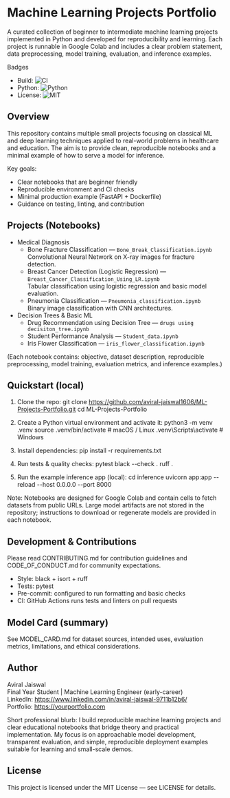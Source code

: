 # Machine Learning Projects Portfolio

A curated collection of beginner to intermediate machine learning projects implemented in Python and developed for reproducibility and learning. Each project is runnable in Google Colab and includes a clear problem statement, data preprocessing, model training, evaluation, and inference examples.

Badges
- Build: ![CI](https://img.shields.io/badge/ci-pending-lightgrey)
- Python: ![Python](https://img.shields.io/badge/python-3.9%2B-blue)
- License: ![MIT](https://img.shields.io/badge/license-MIT-green)

## Overview

This repository contains multiple small projects focusing on classical ML and deep learning techniques applied to real-world problems in healthcare and education. The aim is to provide clean, reproducible notebooks and a minimal example of how to serve a model for inference.

Key goals:
- Clear notebooks that are beginner friendly
- Reproducible environment and CI checks
- Minimal production example (FastAPI + Dockerfile)
- Guidance on testing, linting, and contribution

## Projects (Notebooks)

- Medical Diagnosis
  - Bone Fracture Classification — `Bone_Break_Classification.ipynb`  
    Convolutional Neural Network on X-ray images for fracture detection.
  - Breast Cancer Detection (Logistic Regression) — `Breast_Cancer_Classification_Using_LR.ipynb`  
    Tabular classification using logistic regression and basic model evaluation.
  - Pneumonia Classification — `Pneumonia_classification.ipynb`  
    Binary image classification with CNN architectures.
- Decision Trees & Basic ML
  - Drug Recommendation using Decision Tree — `drugs using decisiton_tree.ipynb`
  - Student Performance Analysis — `Student_data.ipynb`
  - Iris Flower Classification — `iris_flower_classification.ipynb`

(Each notebook contains: objective, dataset description, reproducible preprocessing, model training, evaluation metrics, and inference examples.)

## Quickstart (local)

1. Clone the repo:
   git clone https://github.com/aviral-jaiswal1606/ML-Projects-Portfolio.git
   cd ML-Projects-Portfolio

2. Create a Python virtual environment and activate it:
   python3 -m venv .venv
   source .venv/bin/activate  # macOS / Linux
   .venv\Scripts\activate     # Windows

3. Install dependencies:
   pip install -r requirements.txt

4. Run tests & quality checks:
   pytest
   black --check .
   ruff .

5. Run the example inference app (local):
   cd inference
   uvicorn app:app --reload --host 0.0.0.0 --port 8000

Note: Notebooks are designed for Google Colab and contain cells to fetch datasets from public URLs. Large model artifacts are not stored in the repository; instructions to download or regenerate models are provided in each notebook.

## Development & Contributions

Please read CONTRIBUTING.md for contribution guidelines and CODE_OF_CONDUCT.md for community expectations.

- Style: black + isort + ruff
- Tests: pytest
- Pre-commit: configured to run formatting and basic checks
- CI: GitHub Actions runs tests and linters on pull requests

## Model Card (summary)
See MODEL_CARD.md for dataset sources, intended uses, evaluation metrics, limitations, and ethical considerations.

## Author

Aviral Jaiswal  
Final Year Student | Machine Learning Engineer (early-career)  
LinkedIn: https://www.linkedin.com/in/aviral-jaiswal-9711b12b6/  
Portfolio: https://yourportfolio.com

Short professional blurb:
I build reproducible machine learning projects and clear educational notebooks that bridge theory and practical implementation. My focus is on approachable model development, transparent evaluation, and simple, reproducible deployment examples suitable for learning and small-scale demos.

## License

This project is licensed under the MIT License — see LICENSE for details.
